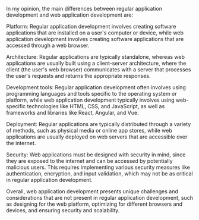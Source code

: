 In my opinion, the main differences between regular application development and web application development are:

Platform: Regular application development involves creating software applications that are installed on a user's computer or device, while web application development involves creating software applications that are accessed through a web browser.

Architecture: Regular applications are typically standalone, whereas web applications are usually built using a client-server architecture, where the client (the user's web browser) communicates with a server that processes the user's requests and returns the appropriate responses.

Development tools: Regular application development often involves using programming languages and tools specific to the operating system or platform, while web application development typically involves using web-specific technologies like HTML, CSS, and JavaScript, as well as frameworks and libraries like React, Angular, and Vue.

Deployment: Regular applications are typically distributed through a variety of methods, such as physical media or online app stores, while web applications are usually deployed on web servers that are accessible over the internet.

Security: Web applications must be designed with security in mind, since they are exposed to the internet and can be accessed by potentially malicious users. This requires implementing various security measures like authentication, encryption, and input validation, which may not be as critical in regular application development.

Overall, web application development presents unique challenges and considerations that are not present in regular application development, such as designing for the web platform, optimizing for different browsers and devices, and ensuring security and scalability.